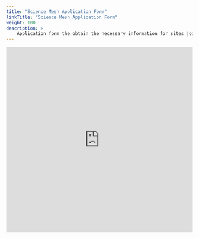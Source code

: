 ```yaml
---
title: "Science Mesh Application Form"
linkTitle: "Science Mesh Application Form"
weight: 100
description: >
    Application form the obtain the necessary information for sites joining the Science Mesh
---
```


<iframe id="" allowtransparency="true" allowfullscreen="true" allow="geolocation; microphone; camera" src="https://form.jotform.com/220113776070043" frameborder="0" style="width: 1px; min-width:100%; height:500px; border:none;"></iframe>
